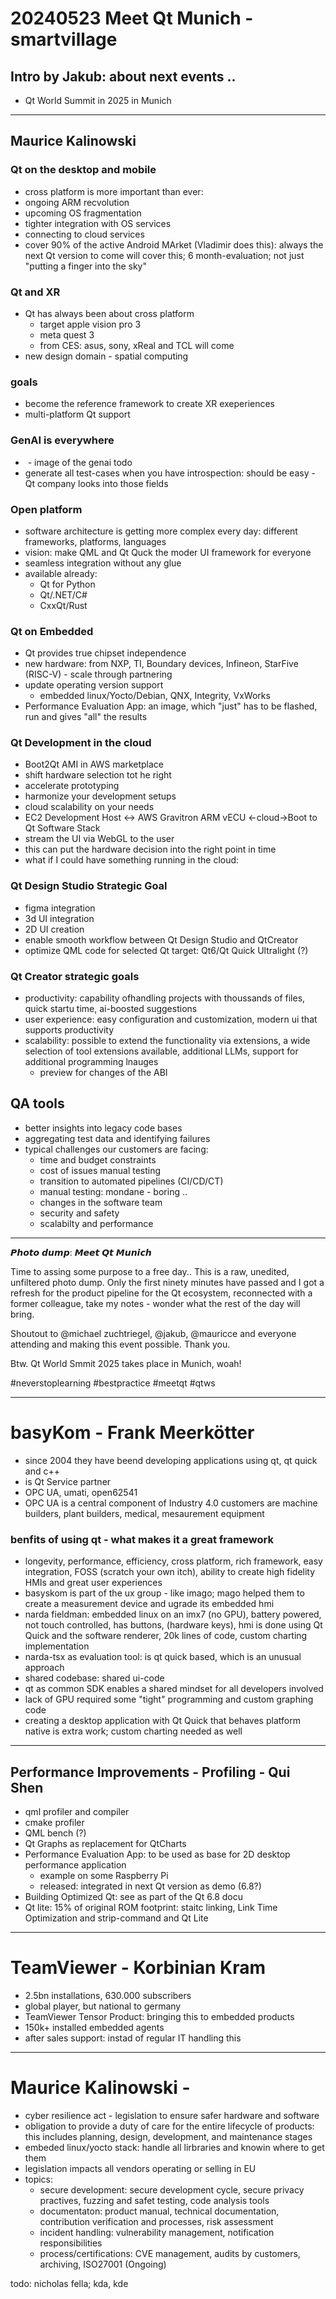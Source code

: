 # 20240523 Meet Qt Munich - smartvillage

## Intro by Jakub: about next events ..
* Qt World Summit in 2025 in Munich

-------

## Maurice Kalinowski

### Qt on the desktop and mobile
* cross platform is more important than ever:
 * ongoing ARM recvolution
 * upcoming OS fragmentation
* tighter integration with OS services
* connecting to cloud services
* cover 90% of the active Android MArket (Vladimir does this): always the next Qt version to come will cover this; 6 month-evaluation; not just "putting a finger into the sky"

### Qt and XR
* Qt has always been about cross platform
  * target apple vision pro 3
  * meta quest 3
  * from CES: asus, sony, xReal and TCL will come
* new design domain - spatial computing

### goals
* become the reference framework to create XR exeperiences
* multi-platform Qt support

### GenAI is everywhere
* ![]() - image of the genai todo
* generate all test-cases when you have introspection: should be easy - Qt company looks into those fields

### Open platform
* software architecture is getting more complex every day: different frameworks, platforms, languages
* vision: make QML and Qt Quck the moder UI framework for everyone
* seamless integration without any glue
* available already:
  * Qt for Python
  * Qt/.NET/C#
  * CxxQt/Rust

### Qt on Embedded
* Qt provides true chipset independence
* new hardware: from NXP, TI, Boundary devices, Infineon, StarFive (RISC-V) - scale through partnering
* update operating version support
  *  embedded linux/Yocto/Debian, QNX, Integrity, VxWorks
* Performance Evaluation App: an image, which "just" has to be flashed, run and gives "all" the results

### Qt Development in the cloud
* Boot2Qt AMI in AWS marketplace
* shift hardware selection tot he right
* accelerate prototyping
* harmonize your development setups
* cloud scalability on your needs
* EC2 Development Host <-> AWS Gravitron ARM vECU <-cloud->Boot to Qt Software Stack
* stream the UI via WebGL to the user
* this can put the hardware decision into the right point in time
* what if I could have something running in the cloud:

### Qt Design Studio Strategic Goal
* figma integration
* 3d UI integration
* 2D UI creation
* enable smooth workflow between Qt Design Studio and QtCreator
* optimize QML code for selected Qt target: Qt6/Qt Quick Ultralight (?)

### Qt Creator strategic goals
* productivity: capability ofhandling projects with thoussands of files, quick startu time, ai-boosted suggestions
* user experience: easy configuration and customization, modern ui that supports productivity
* scalability: possible to extend the functionality via extensions, a wide selection of tool extensions available, additional LLMs, support for additional programming lnauges
  * preview for changes of the ABI

## QA tools
* better insights into legacy code bases
* aggregating test data and identifying failures
* typical challenges our customers are facing:
  * time and budget constraints
  * cost of issues
  manual testing
  * transition to automated pipelines (CI/CD/CT)
  * manual testing: mondane - boring ..
  * changes in the software team
  * security and safety
  * scalabilty and performance

-------

𝙋𝙝𝙤𝙩𝙤 𝙙𝙪𝙢𝙥: 𝙈𝙚𝙚𝙩 𝙌𝙩 𝙈𝙪𝙣𝙞𝙘𝙝

Time to assing some purpose to a free day..
This is a raw, unedited, unfiltered photo dump.
Only the first ninety minutes have passed and I got a refresh for the product pipeline for the Qt ecosystem, reconnected with a former colleague, take my notes - wonder what the rest of the day will bring.

Shoutout to @michael zuchtriegel, @jakub, @mauricce and everyone attending and making this event possible. Thank you.

Btw. Qt World Smmit 2025 takes place in Munich, woah!

#neverstoplearning #bestpractice #meetqt #qtws

-------

# basyKom - Frank Meerkötter
* since 2004 they have beend developing applications using qt, qt quick and c++
* is Qt Service partner
* OPC UA, umati, open62541
* OPC UA is a central component of Industry 4.0
customers are machine builders, plant builders, medical, mesaurement equipment


### benfits of using qt - what makes it a great framework
* longevity, performance, efficiency, cross platform, rich framework, easy integration, FOSS (scratch your own itch), ability to create high fidelity HMIs and great user experiences
* basyskom is part of the ux group - like imago; mago helped them to create a measurement device and ugrade its embedded hmi
* narda fieldman: embedded linux on an imx7 (no GPU), battery powered, not touch controlled, has buttons, (hardware keys), hmi is done using Qt Quick and the software renderer, 20k lines of code, custom charting implementation
* narda-tsx as evaluation tool: is qt quick based, which is an unusual approach
* shared codebase: shared ui-code
* qt as common SDK enables a shared mindset for all developers involved
* lack of GPU required some "tight" programming and custom graphing code
* creating a desktop application with Qt Quick that behaves platform native is extra work; custom charting needed as well

-------

## Performance Improvements - Profiling - Qui Shen
* qml profiler and compiler
* cmake profiler
* QML bench (?)
* Qt Graphs as replacement for QtCharts
* Performance Evaluation App: to be used as base for 2D desktop performance application
  * example on some Raspberry Pi
  * released: integrated in next Qt version as demo (6.8?)
* Building Optimized Qt: see as part of the Qt 6.8 docu
* Qt lite: 15% of original ROM footprint: staitc linking, Link Time Optimization and strip-command and Qt Lite

-------

# TeamViewer - Korbinian Kram
* 2.5bn installations, 630.000 subscribers
* global player, but national to germany
* TeamViewer Tensor Product: bringing this to embedded products
* 150k+ installed embedded agents
* after sales support: instad of regular IT handling this

-------

# Maurice Kalinowski -
* cyber resilience act - legislation to ensure safer hardware and software
* obligation to provide a duty of care for the entire lifecycle of products: this includes planning, design, development, and maintenance stages
* embeded linux/yocto stack: handle all lirbraries and knowin where to get them
* legislation impacts all vendors operating or selling in EU
* topics:
  * secure development: secure development cycle, secure privacy practives, fuzzing and safet testing, code analysis tools
  * documentaton: product manual, technical documentation, contribution verification and processes, risk assessment
  * incident handling: vulnerability management, notification responsibilities
  * process/certifications: CVE management, audits by customers, archiving, ISO27001 (Ongoing)




todo: nicholas fella; kda, kde
